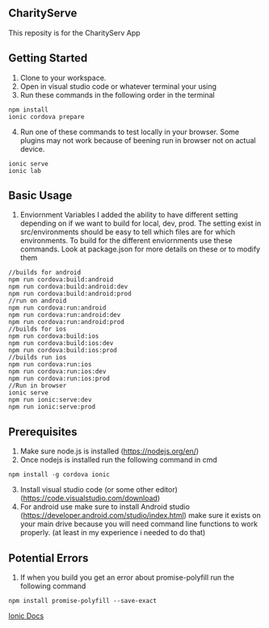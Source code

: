 ## CharityServe
This reposity is for the CharityServ App

## Getting Started
1. Clone to your workspace.
2. Open in visual studio code or whatever terminal your using
3. Run these commands in the following order in the terminal
```node
npm install
ionic cordova prepare
```
4. Run one of these commands to test locally in your browser. Some plugins may not work because of beening run in browser not on actual device.
```node
ionic serve
ionic lab
```

## Basic Usage
1. Enviornment Variables 
I added the ability to have different setting depending on if we want to build for local, dev, prod. The setting exist in src/environments should be easy to tell which files are for which environments. To build for the different enviornments use these commands. Look at package.json for more details on these or to modify them
 ```node
 //builds for android
npm run cordova:build:android 
npm run cordova:build:android:dev
npm run cordova:build:android:prod
 //run on android
npm run cordova:run:android 
npm run cordova:run:android:dev
npm run cordova:run:android:prod
//builds for ios
npm run cordova:build:ios
npm run cordova:build:ios:dev
npm run cordova:build:ios:prod
//builds run ios
npm run cordova:run:ios
npm run cordova:run:ios:dev
npm run cordova:run:ios:prod
//Run in browser
ionic serve
npm run ionic:serve:dev
npm run ionic:serve:prod
```

## Prerequisites
1. Make sure node.js is installed (https://nodejs.org/en/)
2. Once nodejs is installed run the following command in cmd
```node
npm install -g cordova ionic
```
3. Install visual studio code (or some other editor) (https://code.visualstudio.com/download)
4. For android use make sure to install Android studio (https://developer.android.com/studio/index.html) make sure it exists on your main drive because you will need command line functions to work properly. (at least in my experience i needed to do that)

## Potential Errors
1. If when you build you get an error about promise-polyfill run the following command
```node
npm install promise-polyfill --save-exact
```

[Ionic Docs](http://ionicframework.com/docs/)